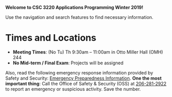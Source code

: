 **Welcome to CSC 3220 Applications Programming Winter 2019!**

Use the navigation and search features to find necessary information.


# Times and Locations
* **Meeting Times**: (No Tu) Th 9:30am – 11:00am in Otto Miller Hall (OMH) 244
* **No Mid-term / Final Exam**: Projects will be assigned


Also, read the following emergency response information provided by Safety and Security: [Emergency Preparedness Information](http://spu.edu/acad/school-of-business-and-economics/documents/Syllabus_Addendum_on_Emergency_Information.pdf). **One the most important thing**: Call the Office of Safety & Security (OSS) at [206-281-2922](tel:206-281-2922) to report an emergency or suspicious activity. Save the number.